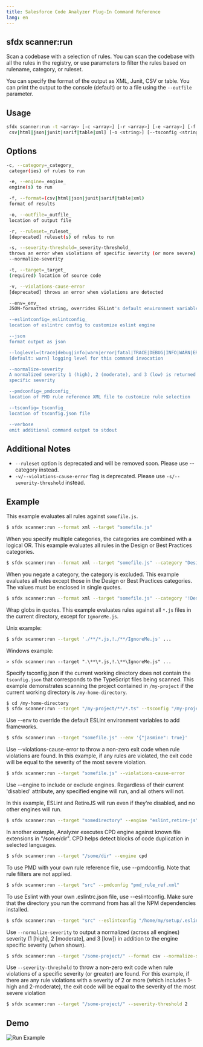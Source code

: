 ```yaml
---
title: Salesforce Code Analyzer Plug-In Command Reference
lang: en
---
```


## sfdx scanner:run
Scan a codebase with a selection of rules. You can scan the codebase with all the rules in the registry, or use parameters to filter the rules based on rulename, category, or ruleset. 

You can specify the format of the output as XML, Junit, CSV or table. You can print the output to the console (default) or to a file using the ```--outfile``` parameter. 

## Usage

```bash
sfdx scanner:run -t <array> [-c <array>] [-r <array>] [-e <array>] [-f 
 csv|html|json|junit|sarif|table|xml] [-o <string>] [--tsconfig <string>] [--eslintconfig <string>] [--pmdconfig <string>] [--env <string>] [-s <integer> | undefined | [-v | --json]] [--normalize-severity] [--verbose] [--loglevel trace|debug|info|warn|error|fatal|TRACE|DEBUG|INFO|WARN|ERROR|FATAL]
```
  
## Options

```bash
-c, --category=_category_
 categor(ies) of rules to run

 -e, --engine=_engine_
 engine(s) to run

 -f, --format=(csv|html|json|junit|sarif|table|xml)
 format of results

 -o, --outfile=_outfile_
 location of output file

 -r, --ruleset=_ruleset_
 [deprecated] ruleset(s) of rules to run

 -s, --severity-threshold=_severity-threshold_
 throws an error when violations of specific severity (or more severe) are detected, invokes 
 --normalize-severity

 -t, --target=_target_
 (required) location of source code

 -v, --violations-cause-error
 [deprecated] throws an error when violations are detected

 --env=_env_
 JSON-formatted string, overrides ESLint's default environment variables

 --eslintconfig=_eslintconfig_
 location of eslintrc config to customize eslint engine

 --json
 format output as json

 --loglevel=(trace|debug|info|warn|error|fatal|TRACE|DEBUG|INFO|WARN|ERROR|FATAL)
 [default: warn] logging level for this command invocation

 --normalize-severity
 A normalized severity 1 (high), 2 (moderate), and 3 (low) is returned in addition to the engine 
 specific severity

 --pmdconfig=_pmdconfig_
 location of PMD rule reference XML file to customize rule selection

 --tsconfig=_tsconfig_
 location of tsconfig.json file

 --verbose
 emit additional command output to stdout

```

## Additional Notes

- `--ruleset` option is deprecated and will be removed soon. Please use --category instead.
- `-v/--violations-cause-error` flag is deprecated. Please use `-s/--severity-threshold` instead. 
  
## Example

This example evaluates all rules against ```somefile.js```.

```bash
$ sfdx scanner:run --format xml --target "somefile.js"
```

When you specify multiple categories, the categories are combined with a logical OR. This example evaluates all rules in the Design or Best Practices categories.
```bash
$ sfdx scanner:run --format xml --target "somefile.js" --category "Design,Best Practices"
```

When you negate a category, the category is excluded. This example evaluates all rules except those in the Design or Best Practices categories. The values must be enclosed in single quotes.
```bash
$ sfdx scanner:run --format xml --target "somefile.js" --category '!Design,!Best Practices'
```

Wrap globs in quotes.  This example evaluates rules against all ```*.js``` files in the current directory, except for ```IgnoreMe.js```.

Unix example:
```bash
$ sfdx scanner:run --target './**/*.js,!./**/IgnoreMe.js' ...
````
Windows example:
```DOS
> sfdx scanner:run --target ".\**\*.js,!.\**\IgnoreMe.js" ...
```

Specify tsconfig.json if the current working directory does not contain the ```tsconfig.json``` that corresponds to the TypeScript files being scanned. This example demonstrates scanning the project contained in ```/my-project``` if the current working directory is ```/my-home-directory```.
```bash
$ cd /my-home-directory
$ sfdx scanner:run --target "/my-project/**/*.ts" --tsconfig "/my-project/tsconfig.json"
```
Use --env to override the default ESLint environment variables to add frameworks.
```bash
$ sfdx scanner:run --target "somefile.js" --env '{"jasmine": true}'
```

Use --violations-cause-error to throw a non-zero exit code when rule violations are found.
In this example, if any rules are violated, the exit code will be equal to the severity of the most severe violation.
```bash
$ sfdx scanner:run --target "somefile.js" --violations-cause-error
```

Use --engine to include or exclude engines. Regardless of their current 'disabled' attribute, any specified engine will run, and all others will not.

In this example, ESLint and RetireJS will run even if they're disabled, and no other engines will run.
```bash
$ sfdx scanner:run --target "somedirectory" --engine "eslint,retire-js"
```

In another example, Analyzer executes CPD engine against known file extensions in "/some/dir". CPD helps detect blocks of code duplication in selected languages. 

```bash
$ sfdx scanner:run --target "/some/dir" --engine cpd
 ```
 
To use PMD with your own rule reference file, use --pmdconfig. Note that rule filters are not applied.
```bash
$ sfdx scanner:run --target "src" --pmdconfig "pmd_rule_ref.xml"
```

To use Eslint with your own .eslintrc.json file, use --eslintconfig. Make sure that the directory you run the command from has all the NPM dependencies installed.
```bash
$ sfdx scanner:run --target "src" --eslintconfig "/home/my/setup/.eslintrc.json"
```

Use `--normalize-severity` to output a normalized (across all engines) severity (1 [high], 2 [moderate], and 3 [low]) in addition to the engine specific severity (when shown). 
```bash
$ sfdx scanner:run --target "/some-project/" --format csv --normalize-severity
```

Use `--severity-threshold` to throw a non-zero exit code when rule violations of a specific severity (or greater) are found. For this example, if there are any rule violations with a severity of 2 or more (which includes 1-high and 2-moderate), the exit code will be equal to the severity of the most severe violation
```bash
$ sfdx scanner:run --target "/some-project/" --severity-threshold 2
```

## Demo
![Run Example](./assets/images/run.gif)
